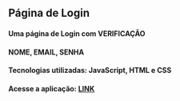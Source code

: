 ## Página de Login

#### Uma página de Login com VERIFICAÇÃO
#### NOME, EMAIL, SENHA 
#### Tecnologias utilizadas: JavaScript, HTML e CSS

#### Acesse a aplicação: <a href='https://dionizioji.github.io/NBA_Card_Game/'>LINK</a>
